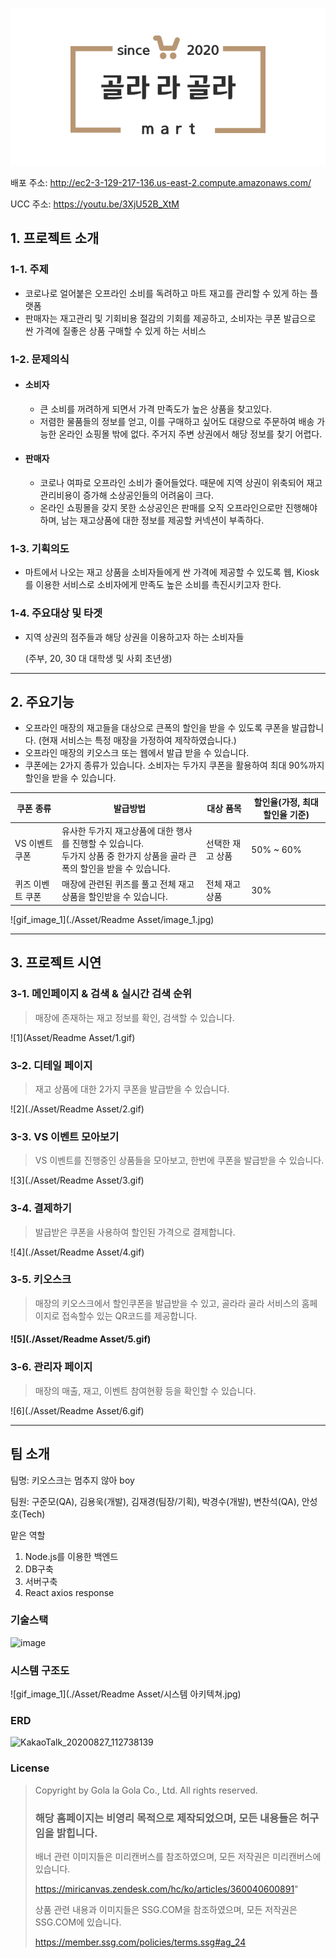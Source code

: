 ![logo](./Asset/logo.png)



배포 주소: http://ec2-3-129-217-136.us-east-2.compute.amazonaws.com/ 

UCC 주소: https://youtu.be/3XjU52B_XtM



## 1. 프로젝트 소개

### 1-1. 주제

- 코로나로 얼어붙은 오프라인 소비를 독려하고 마트 재고를 관리할 수 있게 하는 플랫폼
- 판매자는 재고관리 및 기회비용 절감의 기회를 제공하고, 소비자는 쿠폰 발급으로 싼 가격에 질좋은 상품 구매할 수 있게 하는 서비스



### 1-2. 문제의식

- #### 소비자

  - 큰 소비를 꺼려하게 되면서 가격 만족도가 높은 상품을 찾고있다.
  - 저렴한 물품들의 정보를 얻고, 이를 구매하고 싶어도 대량으로 주문하여 배송 가능한 온라인 쇼핑몰 밖에 없다. 주거지 주변 상권에서 해당 정보를 찾기 어렵다. 

- #### 판매자

  - 코로나 여파로 오프라인 소비가 줄어들었다. 때문에 지역 상권이 위축되어 재고관리비용이 증가해 소상공인들의 어려움이 크다.
  - 온라인 쇼핑몰을 갖지 못한 소상공인은 판매를 오직 오프라인으로만 진행해야 하며, 남는 재고상품에 대한 정보를 제공할 커넥션이 부족하다.

  

### 1-3. 기획의도

- 마트에서 나오는 재고 상품을 소비자들에게 싼 가격에 제공할 수 있도록 웹, Kiosk 를 이용한 서비스로 소비자에게 만족도 높은 소비를 촉진시키고자 한다.



### 1-4. 주요대상 및 타겟

- 지역 상권의 점주들과 해당 상권을 이용하고자 하는 소비자들

  (주부, 20, 30 대 대학생 및 사회 초년생)



----------



## 2. 주요기능

- 오프라인 매장의 재고들을 대상으로 큰폭의 할인을 받을 수 있도록 쿠폰을 발급합니다. (현재 서비스는 특정 매장을 가정하여 제작하였습니다.)
- 오프라인 매장의 키오스크 또는 웹에서 발급 받을 수 있습니다.
- 쿠폰에는 2가지 종류가 있습니다. 소비자는 두가지 쿠폰을 활용하여 최대 90%까지 할인을 받을 수 있습니다.

| 쿠폰 종류        | 발급방법                                                     | 대상 품목        | 할인율(가정, 최대 할인율 기준) |
| ---------------- | ------------------------------------------------------------ | ---------------- | ------------------------------ |
| VS 이벤트 쿠폰   | 유사한 두가지 재고상품에 대한 행사를 진행할 수 있습니다. <br />두가지 상품 중 한가지 상품을 골라 큰폭의 할인을 받을 수 있습니다. | 선택한 재고 상품 | 50% ~ 60%                      |
| 퀴즈 이벤트 쿠폰 | 매장에 관련된 퀴즈를 풀고 전체 재고상품을 할인받을 수 있습니다. | 전체 재고 상품   | 30%                            |

![gif_image_1](./Asset/Readme Asset/image_1.jpg)

-------------



## 3. 프로젝트 시연

### 3-1. 메인페이지 & 검색 & 실시간 검색 순위

> 매장에 존재하는 재고 정보를 확인, 검색할 수 있습니다.

![1](Asset/Readme Asset/1.gif)

### 3-2. 디테일 페이지

> 재고 상품에 대한 2가지 쿠폰을 발급받을 수 있습니다.

![2](./Asset/Readme Asset/2.gif)

### 3-3. VS 이벤트 모아보기

> VS 이벤트를 진행중인 상품들을 모아보고, 한번에 쿠폰을 발급받을 수 있습니다.

![3](./Asset/Readme Asset/3.gif)

### 3-4. 결제하기

> 발급받은 쿠폰을 사용하여 할인된 가격으로 결제합니다.

![4](./Asset/Readme Asset/4.gif)

### 3-5. 키오스크

> 매장의 키오스크에서 할인쿠폰을 발급받을 수 있고, 골라라 골라 서비스의 홈페이지로 접속할수 있는 QR코드를 제공합니다.

#### ![5](./Asset/Readme Asset/5.gif)

### 3-6. 관리자 페이지

> 매장의 매출, 재고, 이벤트 참여현황 등을 확인할 수 있습니다.

![6](./Asset/Readme Asset/6.gif)



----







## 팀 소개

팀명: 키오스크는 멈추지 않아 boy

팀원: 구준모(QA), 김용욱(개발), 김재경(팀장/기획), 박경수(개발), 변찬석(QA), 안성호(Tech)

맡은 역할

1. Node.js를 이용한 백엔드
2. DB구축
3. 서버구축
4. React axios response



### 기술스택

![image](https://user-images.githubusercontent.com/44697835/91255493-dbb35200-e79f-11ea-9180-a6dd1d5011bc.png)

### 시스템 구조도

![gif_image_1](./Asset/Readme Asset/시스템 아키텍쳐.jpg)

### ERD

![KakaoTalk_20200827_112738139](https://user-images.githubusercontent.com/44697835/91381643-da972900-e862-11ea-9500-649a7dd179de.png)



### 











### License

> Copyright by Gola la Gola Co., Ltd. All rights reserved.
>
> ### 해당 홈페이지는 비영리 목적으로 제작되었으며, 모든 내용들은 허구임을 밝힙니다.
>
> 배너 관련 이미지들은 미리캔버스를 참조하였으며, 모든 저작권은 미리캔버스에 있습니다. 
>
> https://miricanvas.zendesk.com/hc/ko/articles/360040600891"
>
> 상품 관련 내용과 이미지들은 SSG.COM을 참조하였으며, 모든 저작권은 SSG.COM에 있습니다.
>
>  https://member.ssg.com/policies/terms.ssg#ag_24